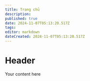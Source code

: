 ```yaml
---
title: Trang chủ
description: 
published: true
date: 2024-11-07T05:13:20.517Z
tags: 
editor: markdown
dateCreated: 2024-11-07T05:13:20.517Z
---
```


# Header
Your content here